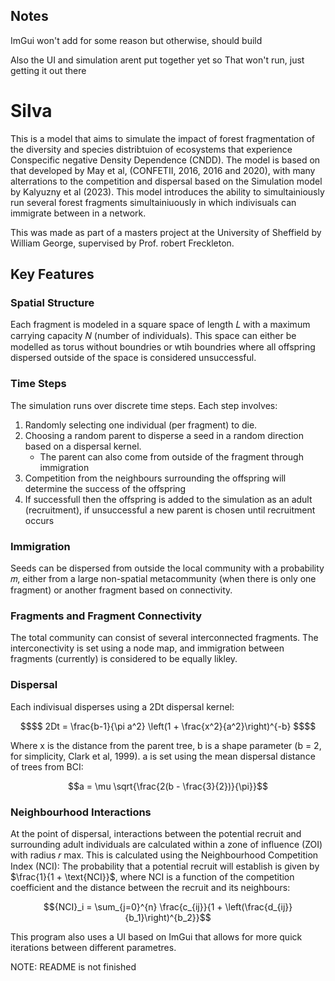 ## Notes 
ImGui won't add for some reason
but otherwise, should build

Also the UI and simulation arent put together yet so That won't run, just getting it out there

# Silva

This is a model that aims to simulate the impact of forest fragmentation of the diversity and species distribtuion of ecosystems that experience Conspecific negative Density Dependence (CNDD). 
The model is based on that developed by May et al, (CONFETII, 2016, 2016 and 2020), with many alterrations to the competition and dispersal based on the Simulation model by Kalyuzny et al (2023). This model introduces the ability to simultainiously run several forest fragments simultainiuously in which indivisuals can immigrate between in a network. 

This was made as part of a masters project at the University of Sheffield by William George, supervised by Prof. robert Freckleton.

## Key Features
### Spatial Structure
Each fragment is modeled in a square space of length 𝐿 with a maximum carrying capacity 𝑁 (number of individuals).
This space can either be modelled as torus without boundries or wtih boundries where all offspring dispersed outside of the space is considered unsuccessful. 


### Time Steps
The simulation runs over discrete time steps. Each step involves:
1. Randomly selecting one individual (per fragment) to die.
2. Choosing a random parent to disperse a seed in a random direction based on a dispersal kernel.
    - The parent can also come from outside of the fragment through immigration
3. Competition from the neighbours surrounding the offspring will determine the success of the offspring
4. If successfull then the offspring is added to the simulation as an adult (recruitment), if unsuccessful a new parent is chosen until recruitment occurs

### Immigration
Seeds can be dispersed from outside the local community with a probability 𝑚, either from a large non-spatial metacommunity (when there is only one fragment) or another fragment based on connectivity.

### Fragments and Fragment Connectivity 
The total community can consist of several interconnected fragments. The interconectivity is set using a node map, and immigration between fragments (currently) is considered to be equally likley.

### Dispersal 
Each indivisual disperses using a 2Dt dispersal kernel:
```math
$$ 2Dt = \frac{b-1}{\pi a^2} \left(1 + \frac{x^2}{a^2}\right)^{-b} $$
```
Where x is the distance from the parent tree, b is a shape parameter (b = 2, for simplicity, Clark et al, 1999). a is set using the mean dispersal distance of trees from BCI:

```math
a = \mu \sqrt{\frac{2(b - \frac{3}{2})}{\pi}}
```

### Neighbourhood Interactions
At the point of dispersal, interactions between the potential recruit and surrounding adult individuals are calculated within a zone of influence (ZOI) with radius 𝑟 max. This is calculated using the Neighbourhood Competition Index (NCI): The probability that a potential recruit will establish is given by $\frac{1}{1 + \text{NCI}}$, where NCI is a function of the competition coefficient and the distance between the recruit and its neighbours:
```math
{NCI}_i = \sum_{j=0}^{n} \frac{c_{ij}}{1 + \left(\frac{d_{ij}}{b_1}\right)^{b_2}}
```


This program also uses a UI based on ImGui that allows for more quick iterations between different parametres.


NOTE: README is not finished 
